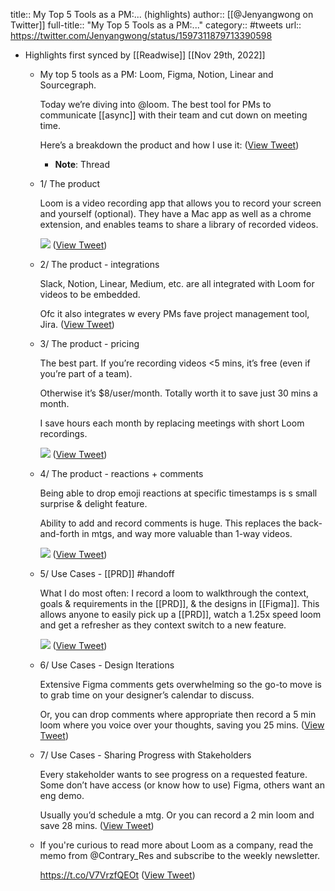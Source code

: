 title:: My Top 5 Tools as a PM:... (highlights)
author:: [[@Jenyangwong on Twitter]]
full-title:: "My Top 5 Tools as a PM:..."
category:: #tweets
url:: https://twitter.com/Jenyangwong/status/1597311879713390598

- Highlights first synced by [[Readwise]] [[Nov 29th, 2022]]
	- My top 5 tools as a PM: Loom, Figma, Notion, Linear and Sourcegraph.
	  
	  Today we’re diving into @loom. The best tool for PMs to communicate [[async]] with their team and cut down on meeting time.
	  
	  Here’s a breakdown the product and how I use it: ([View Tweet](https://twitter.com/Jenyangwong/status/1597311879713390598))
		- **Note**: Thread
	- 1/ The product
	  
	  Loom is a video recording app that allows you to record your screen and yourself (optional). They have a Mac app as well as a chrome extension, and enables teams to share a library of recorded videos. 
	  
	  ![](https://pbs.twimg.com/media/FirKsgbVQAARodv.jpg) ([View Tweet](https://twitter.com/Jenyangwong/status/1597311891574910978))
	- 2/ The product - integrations
	  
	  Slack, Notion, Linear, Medium, etc. are all integrated with Loom for videos to be embedded.
	  
	  Ofc it also integrates w every PMs fave project management tool, Jira. ([View Tweet](https://twitter.com/Jenyangwong/status/1597311895043657729))
	- 3/ The product - pricing
	  
	  The best part. If you’re recording videos <5 mins, it’s free (even if you’re part of a team).
	  
	  Otherwise it’s $8/user/month. Totally worth it to save just 30 mins a month.
	  
	  I save hours each month by replacing meetings with short Loom recordings. 
	  
	  ![](https://pbs.twimg.com/media/FirKtPHUYAA2QCQ.jpg) ([View Tweet](https://twitter.com/Jenyangwong/status/1597311902157111296))
	- 4/ The product - reactions + comments
	  
	  Being able to drop emoji reactions at specific timestamps is s small surprise & delight feature.
	  
	  Ability to add and record comments is huge. This replaces the back-and-forth in mtgs, and way more valuable than 1-way videos. 
	  
	  ![](https://pbs.twimg.com/media/FirKtsjUUAIbf3c.jpg) ([View Tweet](https://twitter.com/Jenyangwong/status/1597311910449274880))
	- 5/ Use Cases - [[PRD]] #handoff
	  
	  What I do most often: I record a loom to walkthrough the context, goals & requirements in the [[PRD]], & the designs in [[Figma]]. This allows anyone to easily pick up a [[PRD]], watch a 1.25x speed loom and get a refresher as they context switch to a new feature. 
	  
	  ![](https://pbs.twimg.com/media/FirKuLrVEAAH0-q.jpg) ([View Tweet](https://twitter.com/Jenyangwong/status/1597311917441175552))
	- 6/ Use Cases - Design Iterations
	  
	  Extensive Figma comments gets overwhelming so the go-to move is to grab time on your designer’s calendar to discuss.
	  
	  Or, you can drop comments where appropriate then record a 5 min loom where you voice over your thoughts, saving you 25 mins. ([View Tweet](https://twitter.com/Jenyangwong/status/1597311920234631168))
	- 7/ Use Cases - Sharing Progress with Stakeholders
	  
	  Every stakeholder wants to see progress on a requested feature. Some don’t have access (or know how to use) Figma, others want an eng demo.
	  
	  Usually you’d schedule a mtg. Or you can record a 2 min loom and save 28 mins. ([View Tweet](https://twitter.com/Jenyangwong/status/1597311922742841344))
	- If you're curious to read more about Loom as a company, read the memo from @Contrary_Res and subscribe to the weekly newsletter.
	  
	  https://t.co/V7VrzfQEOt ([View Tweet](https://twitter.com/Jenyangwong/status/1597311925410463746))
